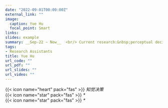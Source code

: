 ```yaml
---
date: "2022-09-01T00:00:00Z"
external_link: ""
image:
  caption: Yue Hu
  focal_point: Smart
links:
slides: example
summary: __Sep-22 ~ Now__  <br/> Current research:&nbsp;perceptual decision-making
tags:
- Research Assistants
title: Yue Hu
url_code: ""
url_pdf: ""
url_slides: ""
url_video: ""
---
```

{{< icon name="heart" pack="fas" >}} _知觉决策_  
{{< icon name="star" pack="fas" >}} _*_  
{{< icon name="star" pack="fas" >}} _*_  



